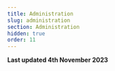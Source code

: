 ```yaml
---
title: Administration
slug: administration
section: Administration
hidden: true
order: 11
---
```


**Last updated 4th November 2023**

